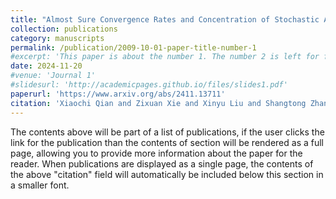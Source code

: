 ```yaml
---
title: "Almost Sure Convergence Rates and Concentration of Stochastic Approximation and Reinforcement Learning with Markovian Noise"
collection: publications
category: manuscripts
permalink: /publication/2009-10-01-paper-title-number-1
#excerpt: 'This paper is about the number 1. The number 2 is left for future work.'
date: 2024-11-20
#venue: 'Journal 1'
#slidesurl: 'http://academicpages.github.io/files/slides1.pdf'
paperurl: 'https://www.arxiv.org/abs/2411.13711'
citation: 'Xiaochi Qian and Zixuan Xie and Xinyu Liu and Shangtong Zhang, You. (2024). &quot;Paper Title Number 1.&quot; <i>Journal 1</i>. 1(1).'
---
```


The contents above will be part of a list of publications, if the user clicks the link for the publication than the contents of section will be rendered as a full page, allowing you to provide more information about the paper for the reader. When publications are displayed as a single page, the contents of the above "citation" field will automatically be included below this section in a smaller font.